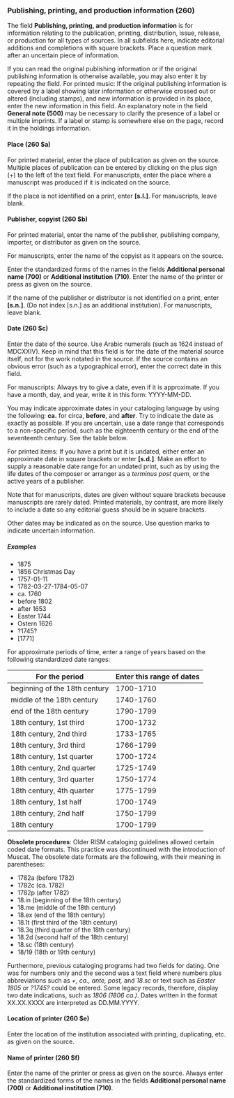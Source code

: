 ### Publishing, printing, and production information (260)

The field **Publishing, printing, and production information** is for information relating to the publication, printing, distribution, issue, release, or production for all types of sources. In all subfields here, indicate editorial additions and completions with square brackets. Place a question mark after an uncertain piece of information.

If you can read the original publishing information or if the original publishing information is otherwise available, you may also enter it by repeating the field. For printed music: If the original publishing information is covered by a label showing later information or otherwise crossed out or altered (including stamps), and new information is provided in its place, enter the new information in this field. An explanatory note in the field **General note (500)** may be necessary to clarify the presence of a label or multiple imprints. If a label or stamp is somewhere else on the page, record it in the holdings information.

#### Place (260 $a)

For printed material, enter the place of publication as given on the source. Multiple places of publication can be entered by clicking on the plus sign (+) to the left of the text field. For manuscripts, enter the place where a manuscript was produced if it is indicated on the source.

If the place is not identified on a print, enter **[s.l.]**. For manuscripts, leave blank.

#### Publisher, copyist (260 $b)

For printed material, enter the name of the publisher, publishing company, importer, or distributor as given on the source.

For manuscripts, enter the name of the copyist as it appears on the source.

Enter the standardized forms of the names in the fields **Additional personal name (700)** or **Additional institution (710)**. Enter the name of the printer or press as given on the source.

If the name of the publisher or distributor is not identified on a print, enter **[s.n.]**. (Do not index [s.n.] as an additional institution). For manuscripts, leave blank.

#### Date (260 $c)

Enter the date of the source. Use Arabic numerals (such as 1624 instead of MDCXXIV). Keep in mind that this field is for the date of the material source itself, not for the work notated in the source. If the source contains an obvious error (such as a typographical error), enter the correct date in this field.

For manuscripts: Always try to give a date, even if it is approximate. If you have a month, day, and year, write it in this form: YYYY-MM-DD.

You may indicate approximate dates in your cataloging language by using the following: **ca.** for circa, **before**, and **after**. Try to indicate the date as exactly as possible. If you are uncertain, use a date range that corresponds to a non-specific period, such as the eighteenth century or the end of the seventeenth century. See the table below.

For printed items: If you have a print but it is undated, either enter an approximate date in square brackets or enter **[s.d.]**. Make an effort to supply a reasonable date range for an undated print, such as by using the life dates of the composer or arranger as a _terminus post quem_, or the active years of a publisher.

Note that for manuscripts, dates are given without square brackets because manuscripts are rarely dated. Printed materials, by contrast, are more likely to include a date so any editorial guess should be in square brackets.

Other dates may be indicated as on the source. Use question marks to indicate uncertain information.

##### Examples
 - 1875
 - 1856 Christmas Day
 - 1757-01-11
 - 1782-03-27-1784-05-07
 - ca. 1760
 - before 1802
 - after 1653
 - Easter 1744
 - Ostern 1626
 - ?1745?
 - [1771]

For approximate periods of time, enter a range of years based on the following standardized date ranges:


| **For the period**            | **Enter this range of dates** |
| ----------------------------- | ----------------------------- |
| beginning of the 18th century | 1700-1710                     |
| middle of the 18th century    | 1740-1760                     |
| end of the 18th century       | 1790-1799                     |
| 18th century, 1st third       | 1700-1732                     |
| 18th century, 2nd third       | 1733-1765                     |
| 18th century, 3rd third       | 1766-1799                     |
| 18th century, 1st quarter     | 1700-1724                     |
| 18th century, 2nd quarter     | 1725-1749                     |
| 18th century, 3rd quarter     | 1750-1774                     |
| 18th century, 4th quarter     | 1775-1799                     |
| 18th century, 1st half        | 1700-1749                     |
| 18th century, 2nd half        | 1750-1799                     |
| 18th century                  | 1700-1799                     |

**Obsolete procedures**: Older RISM cataloging guidelines allowed certain coded date formats. This practice was discontinued with the introduction of Muscat. The obsolete date formats are the following, with their meaning in parentheses:
- 1782a (before 1782)
- 1782c (ca. 1782)
- 1782p (after 1782)
- 18.in (beginning of the 18th century)
- 18.me (middle of the 18th century)
- 18.ex (end of the 18th century)
- 18.1t (first third of the 18th century)
- 18.3q (third quarter of the 18th century)
- 18.2d (second half of the 18th century)
- 18.sc (18th century)
- 18/19 (18th or 19th century)

Furthermore, previous cataloging programs had two fields for dating. One was for numbers only and the second was a text field where numbers plus abbreviations such as _+, ca., ante, post,_ and _18.sc_ or text such as _Easter 1805_ or _?1745?_ could be entered. Some legacy records, therefore, display two date indications, such as _1806 (1806 ca.)_. Dates written in the format XX.XX.XXXX are interpreted as DD.MM.YYYY.


#### Location of printer (260 $e)

Enter the location of the institution associated with printing, duplicating, etc. as given on the source.

#### Name of printer (260 $f)

Enter the name of the printer or press as given on the source. Always enter the standardized forms of the names in the fields **Additional personal name (700)** or **Additional institution (710)**.
